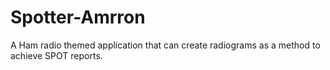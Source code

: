# Spotter-Amrron
A Ham radio themed application that can create radiograms as a method to achieve SPOT reports.  
